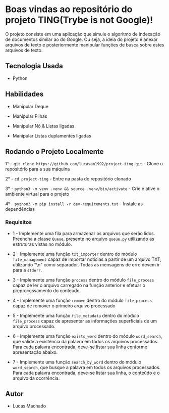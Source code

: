 # Boas vindas ao repositório do projeto TING(Trybe is not Google)!

O projeto consiste em uma aplicação que simule o algoritmo de indexação de documentos similar ao do Google. Ou seja, a ideia do projeto é anexar arquivos de texto e posteriormente manipular funções de busca sobre estes arquivos de texto.

## Tecnologia Usada

- Python

## Habilidades

- Manipular Deque

- Manipular Pilhas

- Manipular Nó & Listas ligadas

- Manipular Listas duplamentes ligadas

## Rodando o Projeto Localmente

1° - `git clone https://github.com/lucasam1992/project-ting.git` - Clone o repositório para a sua máquina <br />

2° - `cd project-ting` - Entre na pasta do repositório clonado <br />

3° - `python3 -m venv .venv && source .venv/bin/activate` - Crie e ative o ambiente virtual para o projeto <br />

4° - `python3 -m pip install -r dev-requirements.txt` - Instale as dependências <br />

### Requisitos

- 1 - Implemente uma fila para armazenar os arquivos que serão lidos. Preencha a classe `Queue`, presente no arquivo `queue.py` utilizando as estruturas vistas no módulo.

- 2 - Implemente uma função `txt_importer` dentro do módulo `file_management` capaz de importar notícias a partir de um arquivo TXT, utilizando "\n" como separador. Todas as mensagens de erro devem ir para a `stderr`.

- 3 - Implemente uma função `process` dentro do módulo `file_process` capaz de ler o arquivo carregado na função anterior e efetuar o preprocessamento do conteúdo.

- 4 - Implemente uma função `remove` dentro do módulo `file_process` capaz de remover o primeiro arquivo processado

- 5 - Implemente uma função `file_metadata` dentro do módulo `file_process` capaz de apresentar as informações superficiais de um arquivo processado.

- 6 - Implemente uma função `exists_word` dentro do módulo `word_search`, que valide a existência da palavra em todos os arquivos processados. Para cada palavra encontrada, deve-se listar sua linha conforme apresentação abaixo.

- 7 - Implemente uma função `search_by_word` dentro do módulo `word_search`, que busque a palavra em todos os arquivos processados. Para cada palavra encontrada, deve-se listar sua linha, o conteúdo e o arquivo da ocorrência.

## Autor

- Lucas Machado
